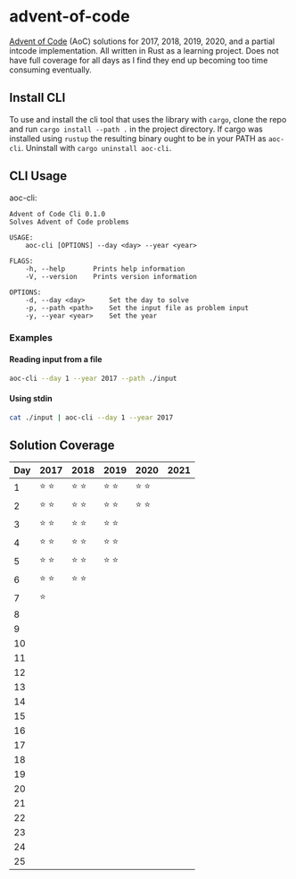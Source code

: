# advent-of-code

[Advent of Code](https://adventofcode.com) (AoC) solutions for 2017, 2018, 2019,
2020, and a partial intcode implementation. All written in Rust as a learning
project. Does not have full coverage for all days as I find they end up becoming
too time consuming eventually.

## Install CLI

To use and install the cli tool that uses the library with `cargo`, clone the
repo and run `cargo install --path .` in the project directory. If cargo was
installed using `rustup` the resulting binary ought to be in your PATH as
`aoc-cli`. Uninstall with `cargo uninstall aoc-cli`.

## CLI Usage

aoc-cli:

```
Advent of Code Cli 0.1.0
Solves Advent of Code problems

USAGE:
    aoc-cli [OPTIONS] --day <day> --year <year>

FLAGS:
    -h, --help       Prints help information
    -V, --version    Prints version information

OPTIONS:
    -d, --day <day>      Set the day to solve
    -p, --path <path>    Set the input file as problem input
    -y, --year <year>    Set the year
```

### Examples

#### Reading input from a file

```sh
aoc-cli --day 1 --year 2017 --path ./input
```

#### Using stdin

```sh
cat ./input | aoc-cli --day 1 --year 2017
```

## Solution Coverage

| Day | 2017          | 2018          | 2019          | 2020          | 2021 |
| --- | ------------- | ------------- | ------------- | ------------- | ---- |
| 1   | :star: :star: | :star: :star: | :star: :star: | :star: :star: |      |
| 2   | :star: :star: | :star: :star: | :star: :star: | :star: :star: |      |
| 3   | :star: :star: | :star: :star: | :star: :star: |               |      |
| 4   | :star: :star: | :star: :star: | :star: :star: |               |      |
| 5   | :star: :star: | :star: :star: | :star: :star: |               |      |
| 6   | :star: :star: | :star: :star: |               |               |      |
| 7   | :star:        |               |               |               |      |
| 8   |               |               |               |               |      |
| 9   |               |               |               |               |      |
| 10  |               |               |               |               |      |
| 11  |               |               |               |               |      |
| 12  |               |               |               |               |      |
| 13  |               |               |               |               |      |
| 14  |               |               |               |               |      |
| 15  |               |               |               |               |      |
| 16  |               |               |               |               |      |
| 17  |               |               |               |               |      |
| 18  |               |               |               |               |      |
| 19  |               |               |               |               |      |
| 20  |               |               |               |               |      |
| 21  |               |               |               |               |      |
| 22  |               |               |               |               |      |
| 23  |               |               |               |               |      |
| 24  |               |               |               |               |      |
| 25  |               |               |               |               |      |
